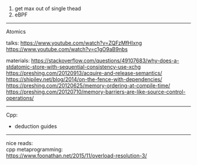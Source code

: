 1. get max out of single thead
2. eBPF
---
Atomics

talks:
https://www.youtube.com/watch?v=ZQFzMfHIxng
https://www.youtube.com/watch?v=c1gO9aB9nbs

materials:
https://stackoverflow.com/questions/49107683/why-does-a-stdatomic-store-with-sequential-consistency-use-xchg
https://preshing.com/20120913/acquire-and-release-semantics/
https://shipilev.net/blog/2014/on-the-fence-with-dependencies/
https://preshing.com/20120625/memory-ordering-at-compile-time/
https://preshing.com/20120710/memory-barriers-are-like-source-control-operations/

--- 
Cpp:
- deduction guides

--------------
nice reads:\
cpp metaprogramming:\
https://www.foonathan.net/2015/11/overload-resolution-3/
